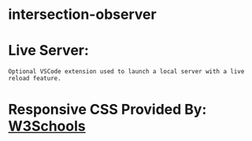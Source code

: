 # intersection-observer
# Live Server:
    Optional VSCode extension used to launch a local server with a live reload feature.
# Responsive CSS Provided By: [W3Schools](https://www.w3schools.com/html/html_responsive.asp)
